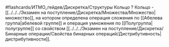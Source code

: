 #flashcards/ИТМО_гейдев/Дискретка/Структуры
Кольцо
?
Кольцо - [[../../../Экзамен на поступление/Дискретка/Множества/Множество|множество]], на котором определена операция сложения по [[Абелева группа|абелевой группе]] и операция умножения по [[Полугруппа|полугруппе]] со свойством [[../../../Экзамен на поступление/Дискретка/Бинарные операции/Свойства бинарных операций/Дистрибутивность|дистрибутивности]].

